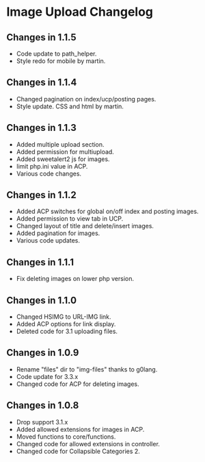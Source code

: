 # Image Upload Changelog

## Changes in 1.1.5
- Code update to path_helper.
- Style redo for mobile by martin.

## Changes in 1.1.4
- Changed pagination on index/ucp/posting pages.
- Style update. CSS and html by martin.

## Changes in 1.1.3
- Added multiple upload section.
- Added permission for multiupload.
- Added sweetalert2 js for images.
- limit php.ini value in ACP.
- Various code changes.

## Changes in 1.1.2
- Added ACP switches for global on/off index and posting images.
- Added permission to view tab in UCP.
- Changed layout of title and delete/insert images.
- Added pagination for images.
- Various code updates.

## Changes in 1.1.1
- Fix deleting images on lower php version.

## Changes in 1.1.0
- Changed HSIMG to URL-IMG link.
- Added ACP options for link display.
- Deleted code for 3.1 uploading files.

## Changes in 1.0.9
- Rename "files" dir to "img-files" thanks to g0lang.
- Code update for 3.3.x
- Changed code for ACP for deleting images.

## Changes in 1.0.8
- Drop support 3.1.x
- Added allowed extensions for images in ACP.
- Moved functions to core/functions.
- Changed code for allowed extensions in controller.
- Changed code for Collapsible Categories 2.

